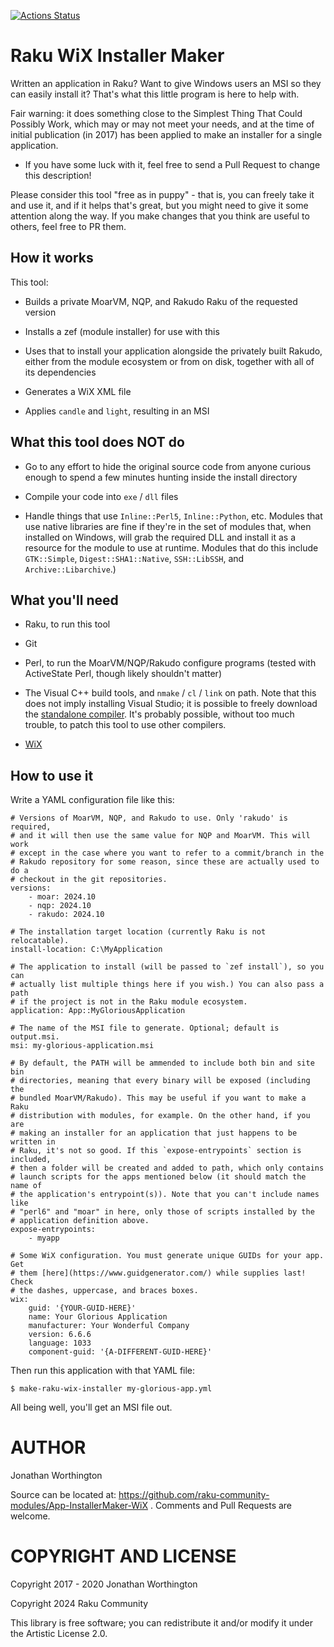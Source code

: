 [![Actions Status](https://github.com/raku-community-modules/App-InstallerMaker-WiX/actions/workflows/windows.yml/badge.svg)](https://github.com/raku-community-modules/App-InstallerMaker-WiX/actions)

Raku WiX Installer Maker
========================

Written an application in Raku? Want to give Windows users an MSI so they can easily install it? That's what this little program is here to help with.

Fair warning: it does something close to the Simplest Thing That Could Possibly Work, which may or may not meet your needs, and at the time of initial publication (in 2017) has been applied to make an installer for a single application.

  * If you have some luck with it, feel free to send a Pull Request to change this description!

Please consider this tool "free as in puppy" - that is, you can freely take it and use it, and if it helps that's great, but you might need to give it some attention along the way. If you make changes that you think are useful to others, feel free to PR them.

How it works
------------

This tool:

  * Builds a private MoarVM, NQP, and Rakudo Raku of the requested version

  * Installs a zef (module installer) for use with this

  * Uses that to install your application alongside the privately built Rakudo, either from the module ecosystem or from on disk, together with all of its dependencies

  * Generates a WiX XML file

  * Applies `candle` and `light`, resulting in an MSI

What this tool does NOT do
--------------------------

  * Go to any effort to hide the original source code from anyone curious enough to spend a few minutes hunting inside the install directory

  * Compile your code into `exe` / `dll` files

  * Handle things that use `Inline::Perl5`, `Inline::Python`, etc. Modules that use native libraries are fine if they're in the set of modules that, when installed on Windows, will grab the required DLL and install it as a resource for the module to use at runtime. Modules that do this include `GTK::Simple`, `Digest::SHA1::Native`, `SSH::LibSSH`, and `Archive::Libarchive`.)

What you'll need
----------------

  * Raku, to run this tool

  * Git

  * Perl, to run the MoarVM/NQP/Rakudo configure programs (tested with ActiveState Perl, though likely shouldn't matter)

  * The Visual C++ build tools, and `nmake` / `cl` / `link` on path. Note that this does not imply installing Visual Studio; it is possible to freely download the [standalone compiler](http://landinghub.visualstudio.com/visual-cpp-build-tools). It's probably possible, without too much trouble, to patch this tool to use other compilers.

  * [WiX](http://wixtoolset.org/releases/)

How to use it
-------------

Write a YAML configuration file like this:

    # Versions of MoarVM, NQP, and Rakudo to use. Only 'rakudo' is required,
    # and it will then use the same value for NQP and MoarVM. This will work
    # except in the case where you want to refer to a commit/branch in the
    # Rakudo repository for some reason, since these are actually used to do a
    # checkout in the git repositories.
    versions:
        - moar: 2024.10
        - nqp: 2024.10
        - rakudo: 2024.10

    # The installation target location (currently Raku is not relocatable).
    install-location: C:\MyApplication

    # The application to install (will be passed to `zef install`), so you can
    # actually list multiple things here if you wish.) You can also pass a path
    # if the project is not in the Raku module ecosystem.
    application: App::MyGloriousApplication

    # The name of the MSI file to generate. Optional; default is output.msi.
    msi: my-glorious-application.msi

    # By default, the PATH will be ammended to include both bin and site bin
    # directories, meaning that every binary will be exposed (including the
    # bundled MoarVM/Rakudo). This may be useful if you want to make a Raku
    # distribution with modules, for example. On the other hand, if you are
    # making an installer for an application that just happens to be written in
    # Raku, it's not so good. If this `expose-entrypoints` section is included,
    # then a folder will be created and added to path, which only contains
    # launch scripts for the apps mentioned below (it should match the name of
    # the application's entrypoint(s)). Note that you can't include names like
    # "perl6" and "moar" in here, only those of scripts installed by the
    # application definition above.
    expose-entrypoints:
        - myapp

    # Some WiX configuration. You must generate unique GUIDs for your app. Get
    # them [here](https://www.guidgenerator.com/) while supplies last! Check
    # the dashes, uppercase, and braces boxes.
    wix:
        guid: '{YOUR-GUID-HERE}'
        name: Your Glorious Application
        manufacturer: Your Wonderful Company
        version: 6.6.6
        language: 1033
        component-guid: '{A-DIFFERENT-GUID-HERE}'

Then run this application with that YAML file:

    $ make-raku-wix-installer my-glorious-app.yml

All being well, you'll get an MSI file out.

AUTHOR
======

Jonathan Worthington

Source can be located at: https://github.com/raku-community-modules/App-InstallerMaker-WiX . Comments and Pull Requests are welcome.

COPYRIGHT AND LICENSE
=====================

Copyright 2017 - 2020 Jonathan Worthington

Copyright 2024 Raku Community

This library is free software; you can redistribute it and/or modify it under the Artistic License 2.0.

